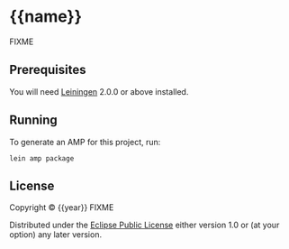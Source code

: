 # {{name}}

FIXME

## Prerequisites

You will need [Leiningen][1] 2.0.0 or above installed.

[1]: https://github.com/technomancy/leiningen

## Running

To generate an AMP for this project, run:

    lein amp package

## License

Copyright © {{year}} FIXME

Distributed under the [Eclipse Public License](http://www.eclipse.org/legal/epl-v10.html) either version 1.0 or (at your option) any later version.
